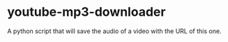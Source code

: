 # youtube-mp3-downloader
A python script that will save the audio of a video with the URL of this one. 
